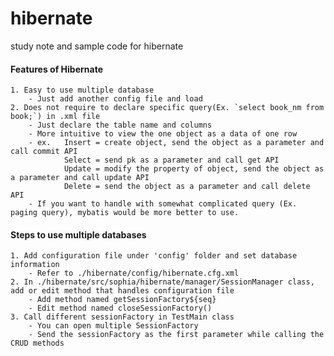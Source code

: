 # hibernate
study note and sample code for hibernate

#### Features of Hibernate 
	1. Easy to use multiple database
		- Just add another config file and load
	2. Does not require to declare specific query(Ex. `select book_nm from book;`) in .xml file
		- Just declare the table name and columns
		- More intuitive to view the one object as a data of one row
		- ex.	Insert = create object, send the object as a parameter and call commit API
				Select = send pk as a parameter and call get API
				Update = modify the property of object, send the object as a parameter and call update API
				Delete = send the object as a parameter and call delete API
		- If you want to handle with somewhat complicated query (Ex. paging query), mybatis would be more better to use.

#### Steps to use multiple databases
	1. Add configuration file under 'config' folder and set database information
		- Refer to ./hibernate/config/hibernate.cfg.xml
	2. In ./hibernate/src/sophia/hibernate/manager/SessionManager class, add or edit method that handles configuration file
		- Add method named getSessionFactory${seq}
		- Edit method named closeSessionFactory()
	3. Call different sessionFactory in TestMain class
		- You can open multiple SessionFactory
		- Send the sessionFactory as the first parameter while calling the CRUD methods
	
